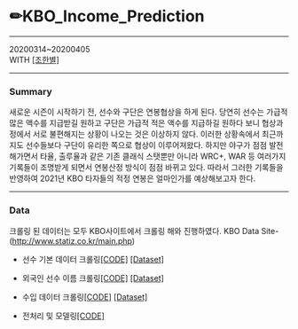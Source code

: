 # ✏KBO_Income_Prediction

--------------
 20200314~20200405\
 WITH [[조한별]](https://github.com/STAR3073)
 
----------------

###  Summary
새로운 시즌이 시작하기 전, 선수와 구단은 연봉협상을 하게 된다. 
당연히 선수는 가급적 많은 액수를 지급받길 원하고 구단은 가급적 적은 액수를 지급하길 원하다 보니 협상과정에서 서로 불편해지는 상황이 나오는 것은 이상하지 않다. 
이러한 상황속에서 최근까지도 선수들보다 구단이 유리한 쪽으로 협상이 이루어져왔다. 하지만 야구가 점점 발전해가면서 타율, 출루율과 같은 기존 클래식 스탯뿐만 아니라 
WRC+, WAR 등 여러가지 기록들이 조명받게 되면서 연봉산정 방식이 점점 바뀌고 있다. 
따라서 그러한 기록들을 반영하여 2021년 KBO 타자들의 적정 연봉은 얼마인가를 예상해보고자 한다.

-----------------

### Data
크롤링 된 데이터는 모두 KBO사이트에서 크롤링 해와 진행하였다.
KBO Data Site- (http://www.statiz.co.kr/main.php)
- 선수 기본 데이터 크롤링[[CODE]](https://github.com/I-SUBIN/KBO_Income_Prediction/blob/master/code/Statiz_All_Season_Crawling.ipynb)
[[Dataset]](https://github.com/I-SUBIN/KBO_Income_Prediction/blob/master/data/data_1982_2020.csv)

- 외국인 선수 이름 크롤링[[CODE]](https://github.com/I-SUBIN/KBO_Income_Prediction/blob/master/code/Foreigner_Crawling.ipynb)
[[Dataset]](https://github.com/I-SUBIN/KBO_Income_Prediction/blob/master/data/foreigner_1982_2020.csv)

- 수입 데이터 크롤링[[CODE]](https://github.com/I-SUBIN/KBO_Income_Prediction/blob/master/code/Income_Crawling.ipynb)
[[Dataset]](https://github.com/I-SUBIN/KBO_Income_Prediction/blob/master/data/income.csv)

- 전처리 및 모델링[[CODE]](https://github.com/I-SUBIN/KBO_Income_Prediction/blob/master/code/Income_Prediction.ipynb)




